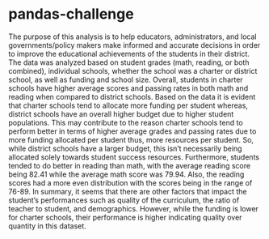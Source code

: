 # pandas-challenge
The purpose of this analysis is to help educators, administrators, and local governments/policy makers make informed and accurate decisions in order to improve the educational achievements of the students in their district. The data was analyzed based on student grades (math, reading, or both combined), individual schools, whether the school was a charter or district school, as well as funding and school size. Overall, students in charter schools have higher average scores and passing rates in both math and reading when compared to district schools. Based on the data it is evident that charter schools tend to allocate more funding per student whereas, district schools have an overall higher budget due to higher student populations. This may contribute to the reason charter schools tend to perform better in terms of higher average grades and passing rates due to more funding allocated per student thus, more resources per student. So, while district schools have a larger budget, this isn’t necessarily being allocated solely towards student success resources. Furthermore, students tended to do better in reading than math, with the average reading score being 82.41 while the average math score was 79.94. Also, the reading scores had a more even distribution with the scores being in the range of 76-89. In summary, it seems that there are other factors that impact the student’s performances such as quality of the curriculum, the ratio of teacher to student, and demographics. However, while the funding is lower for charter schools, their performance is higher indicating quality over quantity in this dataset.
